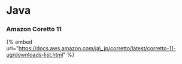 # Java

### Amazon Coretto 11

{% embed url="https://docs.aws.amazon.com/ja\_jp/corretto/latest/corretto-11-ug/downloads-list.html" %}



